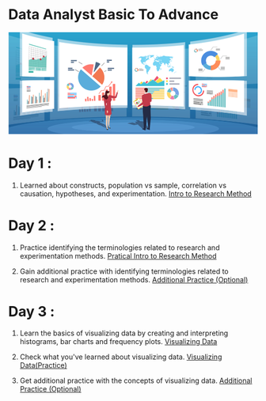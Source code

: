 # Data Analyst Basic To Advance 

![](/DA.png)

# Day 1 :


1. Learned about constructs, population vs sample, correlation vs causation, hypotheses, and experimentation.
[Intro to Research Method ](https://classroom.udacity.com/courses/ud134-nd/lessons/4601188734/concepts/560159680923#)


# Day 2 :

1. Practice identifying the terminologies related to research and experimentation methods.
[Pratical Intro to Research Method ](https://classroom.udacity.com/courses/ud134-nd/lessons/4591758867/concepts/43991285560923)

2. Gain additional practice with identifying terminologies related to research and experimentation methods.
[ Additional Practice (Optional)](https://classroom.udacity.com/courses/ud134-nd/lessons/4590838740/concepts/2514367180923)


# Day 3 :

1. Learn the basics of visualizing data by creating and interpreting histograms, bar charts and frequency plots.
[Visualizing Data](https://classroom.udacity.com/courses/ud134-nd/lessons/4574374276/concepts/596107560923)

2. Check what you've learned about visualizing data.
[Visualizing Data(Practice)](https://classroom.udacity.com/courses/ud134-nd/lessons/4578005935/concepts/594537740923)

3. Get additional practice with the concepts of visualizing data.
[Additional Practice (Optional)](https://classroom.udacity.com/courses/ud134-nd/lessons/4623768897/concepts/2527424950923)


